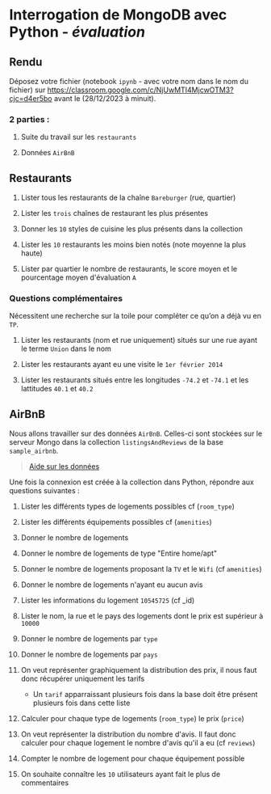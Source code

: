 # Interrogation de MongoDB avec Python - *évaluation*

## Rendu

Déposez votre fichier (notebook `ipynb` - avec votre nom dans le nom du fichier) sur https://classroom.google.com/c/NjUwMTI4MjcwOTM3?cjc=d4er5bo avant le (28/12/2023 à minuit).

### 2 parties :

1. Suite du travail sur les `restaurants`
   
2. Données `AirBnB`

## Restaurants 

1. Lister tous les restaurants de la chaîne `Bareburger` (rue, quartier)

2. Lister les `trois` chaînes de restaurant les plus présentes

3. Donner les `10` styles de cuisine les plus présents dans la collection

4. Lister les `10` restaurants les moins bien notés (note moyenne la plus haute)

5. Lister par quartier le nombre de restaurants, le score moyen et le pourcentage moyen d'évaluation `A`

### Questions complémentaires

Nécessitent une recherche sur la toile pour compléter ce qu’on a déjà vu en `TP`.

1. Lister les restaurants (nom et rue uniquement) situés sur une rue ayant le terme `Union` dans le nom

2. Lister les restaurants ayant eu une visite le `1er février 2014`

3. Lister les restaurants situés entre les longitudes `-74.2` et `-74.1` et les lattitudes `40.1` et `40.2`

## AirBnB

Nous allons travailler sur des données `AirBnB`. Celles-ci sont stockées sur le serveur Mongo dans la collection `listingsAndReviews` de la base `sample_airbnb`.

> [Aide sur les données](https://docs.atlas.mongodb.com/sample-data/sample-airbnb)

Une fois la connexion est créée à la collection dans Python, répondre aux questions suivantes :

1. Lister les différents types de logements possibles cf (`room_type`)

2. Lister les différents équipements possibles cf (`amenities`)

3. Donner le nombre de logements

4. Donner le nombre de logements de type "Entire home/apt"

5. Donner le nombre de logements proposant la `TV` et le `Wifi` (cf `amenities`) 

6. Donner le nombre de logements n'ayant eu aucun avis

7. Lister les informations du logement `10545725` (cf _id)

8. Lister le nom, la rue et le pays des logements dont le prix est supérieur à `10000`

9. Donner le nombre de logements par `type`

10. Donner le nombre de logements par `pays`

11. On veut représenter graphiquement la distribution des prix, il nous faut donc récupérer uniquement les tarifs 

    - Un `tarif` apparraissant plusieurs fois dans la base doit être présent plusieurs fois dans cette liste

12. Calculer pour chaque type de logements (`room_type`) le prix (`price`)

13. On veut représenter la distribution du nombre d'avis. Il faut donc calculer pour chaque logement le nombre d'avis qu'il a eu (cf `reviews`)

14. Compter le nombre de logement pour chaque équipement possible

15. On souhaite connaître les `10` utilisateurs ayant fait le plus de commentaires

